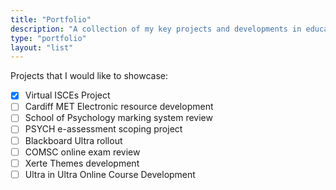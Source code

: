 ```yaml
---
title: "Portfolio"
description: "A collection of my key projects and developments in educational technology"
type: "portfolio"
layout: "list"
---
```


<!-- This is the portfolio home page -->

Projects that I would like to showcase:

- [x] Virtual ISCEs Project
- [ ] Cardiff MET Electronic resource development
- [ ] School of Psychology marking system review
- [ ] PSYCH e-assessment scoping project
- [ ] Blackboard Ultra rollout
- [ ] COMSC online exam review
- [ ] Xerte Themes development
- [ ] Ultra in Ultra Online Course Development
